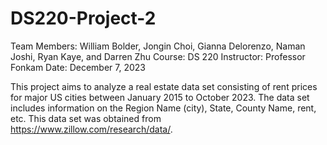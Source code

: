# DS220-Project-2
Team Members: William Bolder, Jongin Choi, Gianna Delorenzo, Naman Joshi, Ryan Kaye, and Darren Zhu
Course: DS 220
Instructor: Professor Fonkam
Date: December 7, 2023

This project aims to analyze a real estate data set consisting of rent prices for major US cities between January 2015 to October 2023. The data set includes information on the Region Name (city), State, County Name, rent, etc. This data set was obtained from https://www.zillow.com/research/data/.
